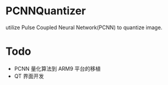 # PCNNQuantizer
utilize Pulse Coupled Neural Network(PCNN) to quantize image.

# Todo
 * PCNN 量化算法到 ARM9 平台的移植
 * QT 界面开发